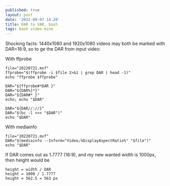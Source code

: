 ```yaml
---
published: true
layout: post
date: '2022-09-07 14:20'
title: DAR to VAR, bash
tags: bash video mine
---
```

Shocking facts: 1440x1080 and 1920x1080 videos may both be marked with DAR=16:9, so to ge the DAR from input video:

With ffprobe

    file="20220721.mxf"
    ffprobe="$(ffprobe -i $file 2>&1 | grep DAR | head -1)"
    echo "ffprobe $ffprobe"

    DAR="${ffprobe#*DAR }"
    DAR="${DAR%]*}"
    DAR="${DAR#* }"
    echo; echo "$DAR"

    DAR="${DAR//://}"
    DAR="$(bc -l <<< "$DAR")"
    echo "$DAR"

With mediainfo

    file="20220721.mxf"
    DAR="$(mediainfo --Inform="Video;%DisplayAspectRatio%" "$file")"
    echo "$DAR" 

If DAR comes out as 1.7777 (16:9), and my new wanted width is 1000px, then height would be

    height = width / DAR
    height = 1000 / 1.7777
    height = 562.5 = 563 px
